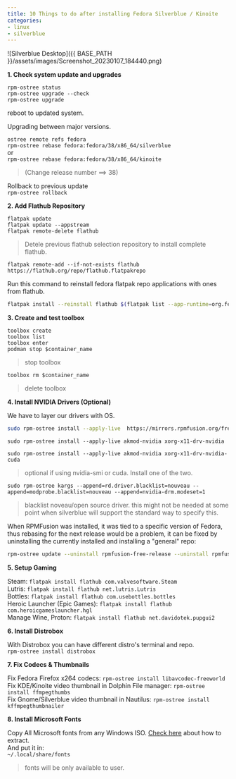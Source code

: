 ```yaml
---
title: 10 Things to do after installing Fedora Silverblue / Kinoite
categories:
- linux
- silverblue
---
```


![Silverblue Desktop]({{ BASE_PATH }}/assets/images/Screenshot_20230107_184440.png)

**1. Check system update and upgrades**


`rpm-ostree status`  
`rpm-ostree upgrade --check`  
`rpm-ostree upgrade`  


reboot to updated system.

Upgrading between major versions.

`ostree remote refs fedora`  
`rpm-ostree rebase fedora:fedora/38/x86_64/silverblue`  
or  
`rpm-ostree rebase fedora:fedora/38/x86_64/kinoite`  
> (Change release number ==> 38)


Rollback to previous update  
`rpm-ostree rollback`

**2. Add Flathub Repository**  

`flatpak update`  
`flatpak update --appstream`  
`flatpak remote-delete flathub`  
> Detele previous flathub selection repository to install complete flathub.

`flatpak remote-add --if-not-exists flathub https://flathub.org/repo/flathub.flatpakrepo`  

Run this command to reinstall fedora flatpak repo applications with ones from flathub.   
```bash
flatpak install --reinstall flathub $(flatpak list --app-runtime=org.fedoraproject.Platform --columns=application | tail -n +1 )
```

**3. Create and test toolbox**

`toolbox create`  
`toolbox list`  
`toolbox enter`  
`podman stop $container_name`  
> stop toolbox  

`toolbox rm $container_name`  
> delete toolbox  

**4. Install NVIDIA Drivers (Optional)**

We have to layer our drivers with OS.  

```bash
sudo rpm-ostree install --apply-live  https://mirrors.rpmfusion.org/free/fedora/rpmfusion-free-release-$(rpm -E %fedora).noarch.rpm https://mirrors.rpmfusion.org/nonfree/fedora/rpmfusion-nonfree-release-$(rpm -E %fedora).noarch.rpm
```

`sudo rpm-ostree install --apply-live akmod-nvidia xorg-x11-drv-nvidia`  

`sudo rpm-ostree install --apply-live akmod-nvidia xorg-x11-drv-nvidia-cuda `
> optional if using nvidia-smi or cuda. Install one of the two.  

`sudo rpm-ostree kargs --append=rd.driver.blacklist=nouveau --append=modprobe.blacklist=nouveau --append=nvidia-drm.modeset=1`
> blacklist noveau/open source driver. this might not be needed at some point when silverblue will support the standard way to specify this.  

When RPMFusion was installed, it was tied to a specific version of Fedora, thus rebasing for the next release would be a problem, it can be fixed by uninstalling the currently installed and installing a "general" repo:   
```bash
rpm-ostree update --uninstall rpmfusion-free-release --uninstall rpmfusion-nonfree-release --install rpmfusion-free-release --install rpmfusion-nonfree-release
```


**5. Setup Gaming**

Steam: `flatpak install flathub com.valvesoftware.Steam`  
Lutris: `flatpak install flathub net.lutris.Lutris`  
Bottles: `flatpak install flathub com.usebottles.bottles`  
Heroic Launcher (Epic Games): `flatpak install flathub com.heroicgameslauncher.hgl`  
Manage Wine, Proton: `flatpak install flathub net.davidotek.pupgui2`  

**6. Install Distrobox**

With Distrobox you can have different distro's terminal and repo.   
`rpm-ostree install distrobox`  

**7. Fix Codecs & Thumbnails**

Fix Fedora Firefox x264 codecs: `rpm-ostree install libavcodec-freeworld`  
Fix KDE/Kinoite video thumbnail in Dolphin File manager: `rpm-ostree install ffmpegthumbs`  
Fix Gnome/Silverblue video thumbnail in Nautilus: `rpm-ostree install kffmpegthumbnailer`  

**8. Install Microsoft Fonts**

Copy All Microsoft fonts from any Windows ISO. [Check here](https://wiki.archlinux.org/title/Microsoft_fonts#Extracting_fonts_from_a_Windows_ISO "Check here") about how to extract.   
And put it in:  
`~/.local/share/fonts`  
> fonts will be only available to user.
